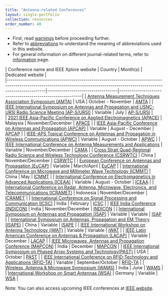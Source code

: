 ```yaml
---
title: "Antenna-related Conferences"
layout: single-portfolio
collection: resources
order_number: 40
---
```


- First, read [warnings](/research/warnings) before proceeding further.
- Refer to [abbreviations](/research/abbreviations) to understand the meaning of abbreviations used in this website.
- For general information on different journal-related terms, refer to [information](/research/information) page.

| Conference name and IEEE Xplore website																																		| Country	| Month(s)    			| Dedicated website											|	
|-------------------------------------------------------------------------------------------------------------------------------------------------------------------------------|-----------------------------------|-----------------------------------------------------------|
| [Antenna Measurement Techniques Association Symposium (AMTA)](https://ieeexplore.ieee.org/xpl/conhome/1817124/all-proceedings)												| USA		| October - November	| [AMTA](https://www.amta.org/)								|
| [IEEE International Symposium on Antennas and Propagation and USNC-URSI Radio Science Meeting (AP-S/URSI)](https://ieeexplore.ieee.org/xpl/conhome/1000033/all-proceedings)	| Variable	| July					| [AP-S/URSI](https://2025.apsursi.org/)					|	
| [2021 IEEE Asia-Pacific Conference on Applied Electromagnetics (APACE)](https://ieeexplore.ieee.org/xpl/conhome/1001708/all-proceedings)										| Malaysia	| November/December		| [APACE](https://apace2024.apmttemc.org/)					|
| [IEEE Asia-Pacific Conference on Antennas and Propagation (APCAP)](https://ieeexplore.ieee.org/xpl/conhome/1801905/all-proceedings)											| Variable	| August - December		| [APCAP](http://www.em-conf.com/em-conf/index.html)		| 
| [IEEE-APS Topical Conference on Antennas and Propagation in Wireless Communications (APWC)](https://ieeexplore.ieee.org/xpl/conhome/1000032/all-proceedings)					| Variable	| August - October		| [APWC](https://www.iceaa-offshore.org/)					|
| [IEEE International Conference on Antenna Measurements and Applications](https://ieeexplore.ieee.org/xpl/conhome/1805125/all-proceedings)										| Variable	| November/December		| [CAMA](https://2024ieeecama.org/)							|
| [Cross Strait Quad-Regional Radio Science and Wireless Technology Conference (CSRWTC)](https://ieeexplore.ieee.org/xpl/conhome/1800508/all-proceedings)						| China		| November/December		| [CSRWTC](https://www.myconf.com.cn)						|
| [European Conference on Antennas and Propagation (EuCAP)](https://ieeexplore.ieee.org/xpl/conhome/1002123/all-proceedings)													| Variable	| March/April			| [EuCAP](https://www.eucap2025.org/)						|
| [International Conference on Microwave and Millimeter Wave Technology (ICMMT)](https://ieeexplore.ieee.org/xpl/conhome/1000449/all-proceedings)								| China		| May					| [ICMMT]()						|
| [International Conference on Electromagnetics in Advanced Applications (ICEAA)](https://ieeexplore.ieee.org/xpl/conhome/1001761/all-proceedings)								| Variable	| August - October		| [ICEAA](https://www.iceaa-offshore.org/)					|
| [International Conference on Radar, Antenna, Microwave, Electronics, and Telecommunications (ICRAMET)](https://ieeexplore.ieee.org/xpl/conhome/1810205/all-proceedings)		| Indonesia	| November/December		| [ICRAMET](https://conference.brin.go.id/icramet2024/)		|
| [International Conference on Signal Processing and Communication (ICSC)](https://ieeexplore.ieee.org/xpl/conhome/1803337/all-proceedings)										| India		| February				| [ICSC](https://www.jiit.ac.in/jiit/icsc/)					|
| [IEEE India Conference (INDICON)](https://ieeexplore.ieee.org/xpl/conhome/1002060/all-proceedings)																			| India		| November/December		| [INDICON](http://ieeeindicon.org/)						|
| [International Symposium on Antennas and Propagation (ISAP)](https://ieeexplore.ieee.org/xpl/conhome/1802318/all-proceedings)													| Variable	| Variable				| [ISAP](http://isap2024.org/)								|
| [International Symposium on Antennas, Propagation and EM Theory (ISAPE)](https://ieeexplore.ieee.org/xpl/conhome/1000034/all-proceedings)										| China		| Variable				| [ISAPE](https://www.rpsoc.cn/)							|
| [IEEE International Workshop on Antenna Technology (iWAT)](https://ieeexplore.ieee.org/xpl/conhome/1001877/all-proceedings)													| Variable	| Variable				| [iWAT](https://attend.ieee.org/iwat-2025/)				|
| [IEEE Latin American Conference on Antennas & Propagation (LACAP)](https://lacap2024.org/)																					| Variable	| December				| [LACAP](https://lacap2024.org/)							|
| [IEEE Microwaves, Antennas and Propagation Conference (MAPCON)](https://ieeexplore.ieee.org/xpl/conhome/10463756/proceeding)													| India		| December				| [MAPCON](https://ieeemapcon.org/)							|
| [IEEE International Symposium on Phased Array Systems and Technology(PAST)](https://ieeexplore.ieee.org/xpl/conhome/1000557/all-proceedings)									| USA		| October				| [PAST](https://www.ieee-array.org/)						|
| [IEEE International Conference on RFID-Technology and Applications (RFID-TA)](https://ieeexplore.ieee.org/xpl/conhome/1800083/all-proceedings)								| Variable	| September/October		| [RFID-TA](https://2023.ieee-rfid-ta.org/)					|
| [Wireless, Antenna & Microwave Symposium (WAMS)](https://ieeexplore.ieee.org/xpl/conhome/1847286/all-proceedings)																| India		| June					| [WAMS](https://wams-society.com/)							|
| [International Workshop on Smart Antennas (WSA)](https://ieeexplore.ieee.org/xpl/conhome/1001659/all-proceedings)																| Germany	| Variable				| [WSA](https://www.wsa2025.fau.de/)						|


Note: You can also access upcoming IEEE conferences at [IEEE website](https://ieeeaps.org/conferences/upcoming-conferences).







